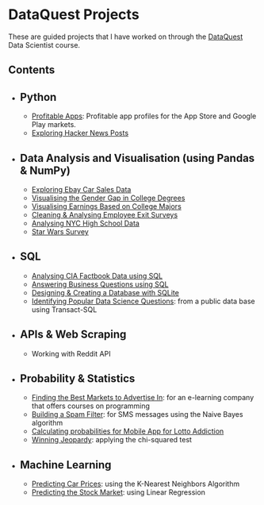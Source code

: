 # DataQuest Projects

These are guided projects that I have worked on through the [DataQuest](https://www.dataquest.io) Data Scientist course.

## Contents

- ## Python
  - [Profitable Apps](https://github.com/RoyaKar/dataquest_projects/blob/master/Guided%20Projects/Profitable%20App%20Profiles/Profitable%20Apps.ipynb): Profitable app profiles for the App Store and Google Play markets.
  - [Exploring Hacker News Posts](https://github.com/RoyaKar/dataquest_projects/blob/master/Guided%20Projects/Exploring%20Hacker%20News%20Posts/Exploring%20Hacker%20News%20Posts.ipynb)

- ## Data Analysis and Visualisation (using Pandas & NumPy)
  - [Exploring Ebay Car Sales Data](https://github.com/RoyaKar/dataquest_projects/blob/master/Guided%20Projects/Exploring%20Ebay%20Car%20Sales%20Data/Ebay%20Car%20Sales.ipynb)
  - [Visualising the Gender Gap in College Degrees](https://github.com/RoyaKar/dataquest_projects/blob/master/Guided%20Projects/Visualising%20The%20Gender%20Gap%20in%20College%20Degrees/The%20Gender%20Gap%20in%20College%20Degrees.ipynb)
  - [Visualising Earnings Based on College Majors](https://github.com/RoyaKar/dataquest_projects/blob/master/Guided%20Projects/Visualising%20Earnings%20Based%20on%20College%20Majors/Visualising%20Earnings%20Based%20on%20College%20Majors.ipynb)
  - [Cleaning & Analysing Employee Exit Surveys](https://github.com/RoyaKar/dataquest_projects/blob/master/Guided%20Projects/Cleaning%20%26%20Analysing%20Employee%20Exit%20Surveys/Employee%20Exit%20Survey.ipynb)
  - [Analysing NYC High School Data](https://github.com/RoyaKar/dataquest_projects/blob/master/Guided%20Projects/Analysing%20NYC%20High%20School%20Data/Analysing%20NYC%20High%20School%20Data.ipynb)
  - [Star Wars Survey](https://github.com/RoyaKar/dataquest_projects/blob/master/Guided%20Projects/Star%20Wars%20Survey/Star%20Wars%20Survey.ipynb)

- ## SQL
  - [Analysing CIA Factbook Data using SQL](https://github.com/RoyaKar/dataquest_projects/blob/master/Guided%20Projects/Analysing%20CIA%20Factbook%20Data%20using%20SQL/Basics.ipynb)
  - [Answering Business Questions using SQL](https://github.com/RoyaKar/dataquest_projects/blob/master/Guided%20Projects/Answering%20Business%20Qs%20using%20SQL/Answering%20Business%20Questions.ipynb)
  - [Designing & Creating a Database with SQLite](https://github.com/RoyaKar/dataquest_projects/blob/master/Guided%20Projects/Designing%20%26%20Creating%20a%20Database/Designing%20%26%20Creating%20a%20Database.ipynb)
  - [Identifying Popular Data Science Questions](https://github.com/RoyaKar/dataquest_projects/blob/master/Guided%20Projects/Popular%20Data%20Science%20Questions/Popular%20Data%20Science%20Questions.ipynb): from a public data base using Transact-SQL 

- ## APIs & Web Scraping
  - Working with Reddit API

- ## Probability & Statistics
  - [Finding the Best Markets to Advertise In](https://github.com/RoyaKar/dataquest_projects/blob/master/Guided%20Projects/Identifying%20the%20best%20markets%20to%20advertise/Finding%20the%20Best%20Markets%20to%20Advertise%20In.ipynb): for an e-learning company that offers courses on programming
  - [Building a Spam Filter](https://github.com/RoyaKar/dataquest_projects/blob/master/Guided%20Projects/Building%20a%20spam%20filter%20with%20Naive%20Bayes/SMS%20Spam%20Filter%20with%20Naive%20Bayes.ipynb): for SMS messages using the Naive Bayes algorithm
  - [Calculating probabilities for Mobile App for Lotto Addiction](https://github.com/RoyaKar/dataquest_projects/blob/master/Guided%20Projects/Calculating%20probabilities%20for%20Mobile%20App%20for%20Lotto%20Addiction/Mobile%20App%20for%20Lottery%20Addiction.ipynb)
  - [Winning Jeopardy](https://github.com/RoyaKar/dataquest_projects/blob/master/Guided%20Projects/Winning%20Jeopardy/Basics.ipynb): applying the chi-squared test
  
- ## Machine Learning
  - [Predicting Car Prices](https://github.com/RoyaKar/dataquest_projects/blob/master/Guided%20Projects/Predicting%20Car%20Prices/Predicting%20Car%20Prices.ipynb): using the K-Nearest Neighbors Algorithm
  - [Predicting the Stock Market](https://github.com/RoyaKar/dataquest_projects/tree/master/Guided%20Projects/Predicting%20Stock%20Market): using Linear Regression

